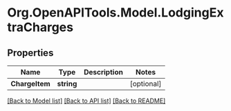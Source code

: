 # Org.OpenAPITools.Model.LodgingExtraCharges
## Properties

Name | Type | Description | Notes
------------ | ------------- | ------------- | -------------
**ChargeItem** | **string** |  | [optional] 

[[Back to Model list]](../README.md#documentation-for-models) [[Back to API list]](../README.md#documentation-for-api-endpoints) [[Back to README]](../README.md)


